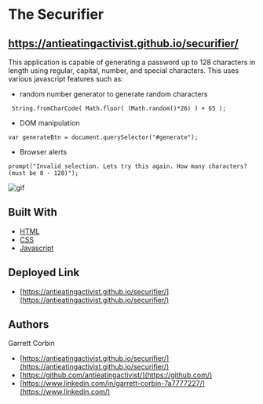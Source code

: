 # The Securifier 


## https://antieatingactivist.github.io/securifier/

This application is capable of generating a password up to 128 characters in length using regular, capital, number, and special characters. This uses various javascript features such as:

- random number generator to generate random characters

` String.fromCharCode( Math.floor( (Math.random()*26) ) + 65 );`

- DOM manipulation

` var generateBtn = document.querySelector("#generate"); `

- Browser alerts

` prompt("Invalid selection. Lets try this again. How many characters? (must be 8 - 128)"); `




![gif](https://user-images.githubusercontent.com/1414728/147059280-08c3897a-217a-4fa8-81cc-12edbf93608e.gif)


## Built With

* [HTML](https://developer.mozilla.org/en-US/docs/Web/HTML)
* [CSS](https://developer.mozilla.org/en-US/docs/Web/CSS)
* [Javascript](https://developer.mozilla.org/en-US/docs/Web/JavaScript)

## Deployed Link

* [https://antieatingactivist.github.io/securifier/](https://antieatingactivist.github.io/securifier/)


## Authors

Garrett Corbin

- [https://antieatingactivist.github.io/securifier/](https://antieatingactivist.github.io/securifier/)
- [https://github.com/antieatingactivist/](https://github.com/)
- [https://www.linkedin.com/in/garrett-corbin-7a7777227/](https://www.linkedin.com/)
